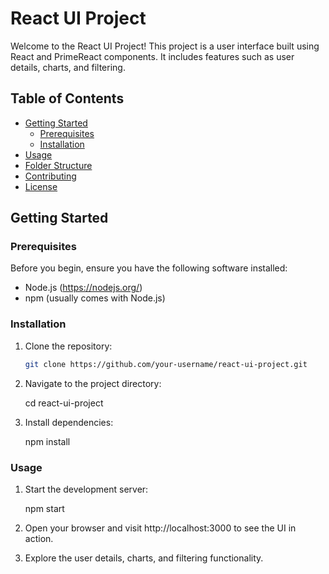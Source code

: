 # React UI Project

Welcome to the React UI Project! This project is a user interface built using React and PrimeReact components. It includes features such as user details, charts, and filtering.

## Table of Contents

- [Getting Started](#getting-started)
  - [Prerequisites](#prerequisites)
  - [Installation](#installation)
- [Usage](#usage)
- [Folder Structure](#folder-structure)
- [Contributing](#contributing)
- [License](#license)

## Getting Started

### Prerequisites

Before you begin, ensure you have the following software installed:

- Node.js (https://nodejs.org/)
- npm (usually comes with Node.js)

### Installation

1. Clone the repository:

   ```sh
   git clone https://github.com/your-username/react-ui-project.git

2. Navigate to the project directory:

    cd react-ui-project

3. Install dependencies:

    npm install

### Usage

1. Start the development server:

    npm start

2. Open your browser and visit http://localhost:3000 to see the UI in action.

3. Explore the user details, charts, and filtering functionality.

